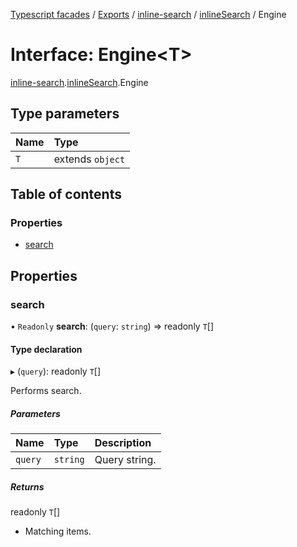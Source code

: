 [Typescript facades](../index.md) / [Exports](../modules.md) / [inline-search](../modules/inline_search.md) / [inlineSearch](../modules/inline_search.inlineSearch.md) / Engine

# Interface: Engine<T\>

[inline-search](../modules/inline_search.md).[inlineSearch](../modules/inline_search.inlineSearch.md).Engine

## Type parameters

| Name | Type |
| :------ | :------ |
| `T` | extends `object` |

## Table of contents

### Properties

- [search](inline_search.inlineSearch.Engine.md#search)

## Properties

### search

• `Readonly` **search**: (`query`: `string`) => readonly `T`[]

#### Type declaration

▸ (`query`): readonly `T`[]

Performs search.

##### Parameters

| Name | Type | Description |
| :------ | :------ | :------ |
| `query` | `string` | Query string. |

##### Returns

readonly `T`[]

- Matching items.
